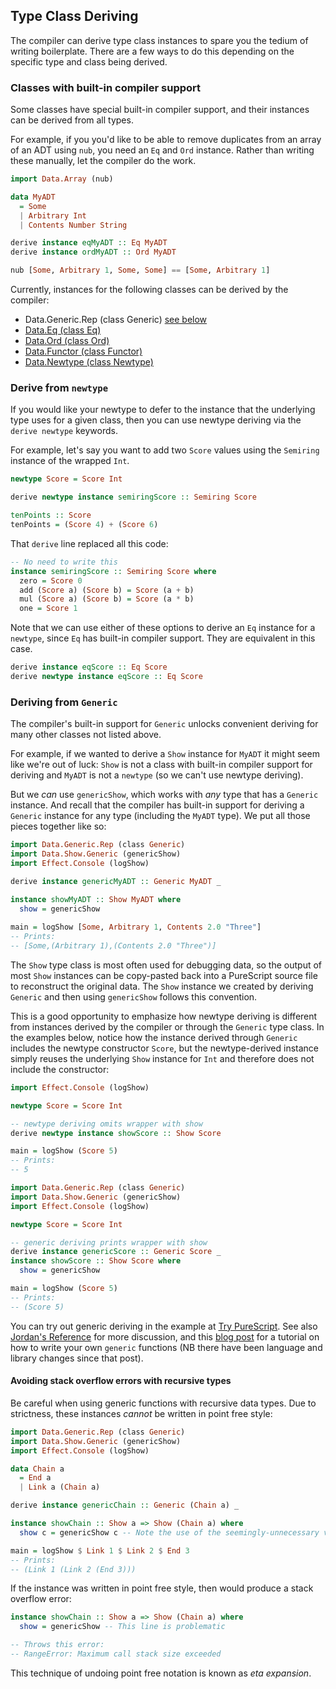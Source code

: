 ## Type Class Deriving

The compiler can derive type class instances to spare you the tedium of writing boilerplate. There are a few ways to do this depending on the specific type and class being derived.

### Classes with built-in compiler support

Some classes have special built-in compiler support, and their instances can be derived from all types.

For example, if you you'd like to be able to remove duplicates from an array of an ADT using `nub`, you need an `Eq` and `Ord` instance. Rather than writing these manually, let the compiler do the work.

```purs
import Data.Array (nub)

data MyADT
  = Some
  | Arbitrary Int
  | Contents Number String

derive instance eqMyADT :: Eq MyADT
derive instance ordMyADT :: Ord MyADT

nub [Some, Arbitrary 1, Some, Some] == [Some, Arbitrary 1]
```

Currently, instances for the following classes can be derived by the compiler:
- Data.Generic.Rep (class Generic) [see below](../guides/Type-Class-Deriving.md#deriving-from-generic)
- [Data.Eq (class Eq)](https://pursuit.purescript.org/packages/purescript-prelude/docs/Data.Eq#t:Eq)
- [Data.Ord (class Ord)](https://pursuit.purescript.org/packages/purescript-prelude/docs/Data.Ord#t:Ord)
- [Data.Functor (class Functor)](https://pursuit.purescript.org/packages/purescript-prelude/docs/Data.Functor#t:Functor)
- [Data.Newtype (class Newtype)](https://pursuit.purescript.org/packages/purescript-newtype/docs/Data.Newtype#t:Newtype)

### Derive from `newtype`

If you would like your newtype to defer to the instance that the underlying type uses for a given class, then you can use newtype deriving via the `derive newtype` keywords.

For example, let's say you want to add two `Score` values using the `Semiring` instance of the wrapped `Int`.

```purs
newtype Score = Score Int

derive newtype instance semiringScore :: Semiring Score

tenPoints :: Score
tenPoints = (Score 4) + (Score 6)
```

That `derive` line replaced all this code:

```purs
-- No need to write this
instance semiringScore :: Semiring Score where
  zero = Score 0
  add (Score a) (Score b) = Score (a + b)
  mul (Score a) (Score b) = Score (a * b)
  one = Score 1
```

Note that we can use either of these options to derive an `Eq` instance for a `newtype`, since `Eq` has built-in compiler support. They are equivalent in this case.

```purs
derive instance eqScore :: Eq Score
derive newtype instance eqScore :: Eq Score
```

### Deriving from `Generic`

The compiler's built-in support for `Generic` unlocks convenient deriving for many other classes not listed above.

For example, if we wanted to derive a `Show` instance for `MyADT` it might seem like we're out of luck: `Show` is not a class with built-in compiler support for deriving and `MyADT` is not a `newtype` (so we can't use newtype deriving).

But we _can_ use `genericShow`, which works with _any_ type that has a `Generic` instance. And recall that the compiler has built-in support for deriving a `Generic` instance for any type (including the `MyADT` type). We put all those pieces together like so:

```purescript
import Data.Generic.Rep (class Generic)
import Data.Show.Generic (genericShow)
import Effect.Console (logShow)

derive instance genericMyADT :: Generic MyADT _

instance showMyADT :: Show MyADT where
  show = genericShow
  
main = logShow [Some, Arbitrary 1, Contents 2.0 "Three"]
-- Prints:
-- [Some,(Arbitrary 1),(Contents 2.0 "Three")]
```

The `Show` type class is most often used for debugging data, so the output of most `Show` instances can be copy-pasted back into a PureScript source file to reconstruct the original data. The `Show` instance we created by deriving `Generic` and then using `genericShow` follows this convention.

This is a good opportunity to emphasize how newtype deriving is different from instances derived by the compiler or through the `Generic` type class. In the examples below, notice how the instance derived through `Generic` includes the newtype constructor `Score`, but the newtype-derived instance simply reuses the underlying `Show` instance for `Int` and therefore does not include the constructor:

```purs
import Effect.Console (logShow)

newtype Score = Score Int

-- newtype deriving omits wrapper with show
derive newtype instance showScore :: Show Score

main = logShow (Score 5)
-- Prints:
-- 5
```

```purs
import Data.Generic.Rep (class Generic)
import Data.Show.Generic (genericShow)
import Effect.Console (logShow)

newtype Score = Score Int

-- generic deriving prints wrapper with show
derive instance genericScore :: Generic Score _
instance showScore :: Show Score where
  show = genericShow

main = logShow (Score 5)
-- Prints:
-- (Score 5)
```

You can try out generic deriving in the example at [Try PureScript](https://try.purescript.org/). See also [Jordan's Reference](https://jordanmartinez.github.io/purescript-jordans-reference-site/content/31-Design-Patterns/22-Generics.html) for more discussion, and this [blog post](https://harry.garrood.me/blog/write-your-own-generics/) for a tutorial on how to write your own `generic` functions (NB there have been language and library changes since that post).

#### Avoiding stack overflow errors with recursive types

Be careful when using generic functions with recursive data types. Due to strictness, these instances _cannot_ be written in point free style:

```purs
import Data.Generic.Rep (class Generic)
import Data.Show.Generic (genericShow)
import Effect.Console (logShow)

data Chain a
  = End a
  | Link a (Chain a)

derive instance genericChain :: Generic (Chain a) _

instance showChain :: Show a => Show (Chain a) where
  show c = genericShow c -- Note the use of the seemingly-unnecessary variable `c`

main = logShow $ Link 1 $ Link 2 $ End 3
-- Prints:
-- (Link 1 (Link 2 (End 3)))
```

If the instance was written in point free style, then would produce a stack overflow error:

``` purs
instance showChain :: Show a => Show (Chain a) where
  show = genericShow -- This line is problematic

-- Throws this error:
-- RangeError: Maximum call stack size exceeded
```

This technique of undoing point free notation is known as _eta expansion_.
